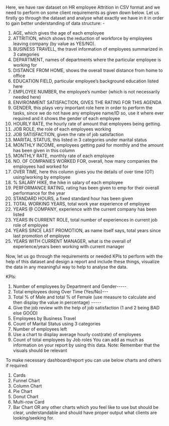 Here, we have raw dataset on HR employee Attrition in CSV format and we need to perform on some client requirements as given down below.
Let us firstly go through the dataset and analyse what exactly we have in it in order to gain better understanding of data structure: -

1.	AGE, which gives the age of each employee
2.	ATTRITION, which shows the reduction of workforce by employees leaving company (by value as YES/NO).
3.	BUSINESS TRAVELL, the travel information of employees summarized in 3 categories
4.	DEPARTMENT, names of departments where the particular employee is working for
5.	DISTANCE FROM HOME, shows the overall travel distance from home to office
6.	EDUCATION FIELD, particular employee’s background education listed here
7.	EMPLOYEE NUMBER, the employee’s number (which is not necessarily needed here)
8.	ENVIRONMENT SATISFACTION, GIVES THE RATING FOR THIS AGENDA
9.	GENDER, this plays very important role here in order to perform the tasks, since we do not have any employee name/ID so, use it where ever required and it shows the gender of each employee
10.	 HOURLY RATE, the hourly rate of amount that employees being getting.
11.	JOB ROLE, the role of each employees working
12.	JOB SATISFACTION, given the rate of job satisfaction
13.	MARITAL STATUS, this listed in 3 categories under marital status
14.	MONTHLY INCOME, employees getting paid for monthly and the amount has been given in this column
15.	MONTHLY RATE, monthly rate of each employee
16.	NO. OF COMPANIES WORKED FOR, overall, how many companies the employees had worked for 
17.	OVER TIME, here this column gives you the details of over time (OT) using/working by employee
18.	% SALARY HIKE, the hike in salary of each employee
19.	PERFORMANCE RATING, rating has been given to emp for their overall performance for the year
20.	STANDARD HOURS, a fixed standard hour has been given
21.	TOTAL WORKING YEARS, total work year experience of employee 
22.	YEARS @ COMPANY, experience with the current company has been listed
23.	YEARS IN CURRENT ROLE, total number of experiences in current job role of employee
24.	YEARS SINCE LAST PROMOTION, as name itself says, total years since last promotion of employee
25.	YEARS WITH CURRENT MANAGER, what is the overall of experience/years been working with current manager

Now, let us go through the requirements or needed KPIs to perform with the help of this dataset and design a report and include these things, visualize the data in any meaningful way to help to analyse the data.

KPIs: 
1.	Number of employees by Department and Gender-----
2.	Total employees doing Over Time (Yes/No)---
3.	Total % of Male and total % of Female (use measure to calculate and then display the value in percentage) -----
4.	Give the job review with the help of job satisfaction (1 and 2 being BAD else GOOD)
5.	Employees by Business Travel 
6.	Count of Marital Status using 3 categories
7.	Number of employees left 
8.	Use a chart to display average hourly cost(rate) of employees
9.	Count of total employees by Job roles
You can add as much as information on your report by using this data. 
Note: Remember that the visuals should be relevant      

To make necessary dashboard/report you can use below charts and others if required:

1.	Cards
2.	Funnel Chart     
3.	Column Chart
4.	Pie Chart
5.	Donut Chart
6.	Multi-row Card
7.	Bar Chart 
OR any other charts which you feel like to use but should be clear, understandable and should have proper output what clients are looking/seeking for.

